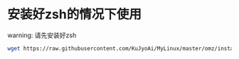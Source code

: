 # 安装好zsh的情况下使用
warning: 请先安装好zsh

```bash
wget https://raw.githubusercontent.com/KuJyoAi/MyLinux/master/omz/install.sh -O - | sh
```
